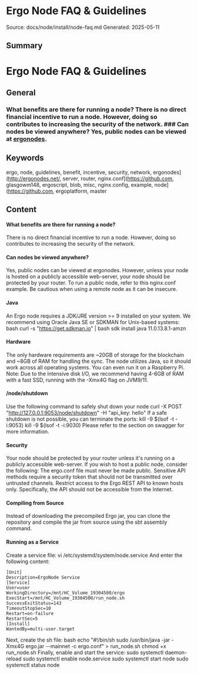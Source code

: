 # Ergo Node FAQ & Guidelines
Source: docs/node/install/node-faq.md
Generated: 2025-05-11

## Summary
# Ergo Node FAQ & Guidelines

## General

### What benefits are there for running a node? There is no direct financial incentive to run a node. However, doing so contributes to increasing the security of the network. ### Can nodes be viewed anywhere? Yes, public nodes can be viewed at [ergonodes](http://ergonodes.net/).

## Keywords
ergo, node, guidelines, benefit, incentive, security, network, ergonodes](http://ergonodes.net/, server, router, nginx.conf](https://github.com, glasgowm148, ergoscript, blob, misc, nginx.config, example, node](https://github.com, ergoplatform, master

## Content
#### What benefits are there for running a node?
There is no direct financial incentive to run a node. However, doing so contributes to increasing the security of the network.

#### Can nodes be viewed anywhere?
Yes, public nodes can be viewed at ergonodes. However, unless your node is hosted on a publicly accessible web-server, your node should be protected by your router.
To run a public node, refer to this nginx.conf example.
Be cautious when using a remote node as it can be insecure.

#### Java
An Ergo node requires a JDK/JRE version >= 9 installed on your system. We recommend using Oracle Java SE or SDKMAN for Unix-based systems:
bash
curl -s "https://get.sdkman.io" | bash
sdk install java 11.0.13.8.1-amzn

#### Hardware
The only hardware requirements are ~20GB of storage for the blockchain and ~8GB of RAM for handling the sync. The node utilizes Java, so it should work across all operating systems. You can even run it on a Raspberry Pi.
Note: Due to the intensive disk I/O, we recommend having 4-6GB of RAM with a fast SSD, running with the -Xmx4G flag on JVM9/11.

#### /node/shutdown
Use the following command to safely shut down your node
curl -X POST "http://127.0.0.1:9053/node/shutdown" -H "api_key: hello"
If a safe shutdown is not possible, you can terminate the ports:
kill -9 $(lsof -t -i:9053)
kill -9 $(lsof -t -i:9030)
Please refer to the section on swagger for more information.

#### Security
Your node should be protected by your router unless it's running on a publicly accessible web-server. If you wish to host a public node, consider the following:
The ergo.conf file must never be made public.
Sensitive API methods require a security token that should not be transmitted over untrusted channels.
Restrict access to the Ergo REST API to known hosts only. Specifically, the API should not be accessible from the Internet.

#### Compiling from Source
Instead of downloading the precompiled Ergo jar, you can clone the repository and compile the jar from source using the sbt assembly command.

#### Running as a Service
Create a service file:
vi /etc/systemd/system/node.service
And enter the following content:
```
[Unit]
Description=ErgoNode Service
[Service]
User=user
WorkingDirectory=/mnt/HC_Volume_19304500/ergo
ExecStart=/mnt/HC_Volume_19304500/run_node.sh
SuccessExitStatus=143
TimeoutStopSec=10
Restart=on-failure
RestartSec=5
[Install]
WantedBy=multi-user.target
```
Next, create the sh file:
bash
echo "#!/bin/sh
sudo /usr/bin/java -jar -Xmx4G ergo.jar --mainnet -c ergo.conf" > run_node.sh
chmod +x run_node.sh
Finally, enable and start the service:
sudo systemctl daemon-reload
sudo systemctl enable node.service
sudo systemctl start node
sudo systemctl status node

